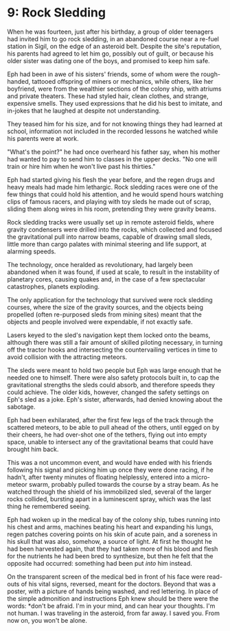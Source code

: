# 9: Rock Sledding

When he was fourteen, just after his birthday, a group of older teenagers had invited him to go rock sledding, in an abandoned course near a re-fuel station in Sigil, on the edge of an asteroid belt. Despite the site's reputation, his parents had agreed to let him go, possibly out of guilt, or because his older sister was dating one of the boys, and promised to keep him safe.

Eph had been in awe of his sisters' friends, some of whom were the rough-handed, tattooed offspring of miners or mechanics, while others, like her boyfriend, were from the wealthier sections of the colony ship, with atriums and private theaters. These had styled hair, clean clothes, and strange, expensive smells. They used expressions that he did his best to imitate, and in-jokes that he laughed at despite not understanding.

They teased him for his size, and for not knowing things they had learned at school, information not included in the recorded lessons he watched while his parents were at work. 

"What's the point?" he had once overheard his father say, when his mother had wanted to pay to send him to classes in the upper decks. "No one will train or hire him when he won't live past his thirties."

Eph had started giving his flesh the year before, and the regen drugs and heavy meals had made him lethargic. Rock sledding races were one of the few things that could hold his attention, and he would spend hours watching clips of famous racers, and playing with toy sleds he made out of scrap, sliding them along wires in his room, pretending they were gravity beams.

Rock sledding tracks were usually set up in remote asteroid fields, where gravity condensers were drilled into the rocks, which collected and focused the gravitational pull into narrow beams, capable of drawing small sleds, little more than cargo palates with minimal steering and life support, at alarming speeds. 

The technology, once heralded as revolutionary, had largely been abandoned when it was found, if used at scale, to result in the instability of planetary cores, causing quakes and, in the case of a few spectacular catastrophes, planets exploding.

The only application for the technology that survived were rock sledding courses, where the size of the gravity sources, and the objects being propelled (often re-purposed sleds from mining sites) meant that the objects and people involved were expendable, if not exactly safe.

Lasers keyed to the sled's navigation kept them locked onto the beams, although there was still a fair amount of skilled piloting necessary, in turning off the tractor hooks and intersecting the countervailing vertices in time to avoid collision with the attracting meteors.

The sleds were meant to hold two people but Eph was large enough that he needed one to himself. There were also safety protocols built in, to cap the gravitational strengths the sleds could absorb, and therefore speeds they could achieve. The older kids, however, changed the safety settings on Eph's sled as a joke. Eph's sister, afterwards, had denied knowing about the sabotage.

Eph had been exhilarated, after the first few legs of the track through the scattered meteors, to be able to pull ahead of the others, until egged on by their cheers, he had over-shot one of the tethers, flying out into empty space, unable to intersect any of the gravitational beams that could have brought him back.

This was a not uncommon event, and would have ended with his friends following his signal and picking him up once they were done racing, if he hadn't, after twenty minutes of floating helplessly, entered into a micro-meteor swarm, probably pulled towards the course by a stray beam. As he watched through the shield of his immobilized sled, several of the larger rocks collided, bursting apart in a luminescent spray, which was the last thing he remembered seeing.

Eph had woken up in the medical bay of the colony ship, tubes running into his chest and arms, machines beating his heart and expanding his lungs, regen patches covering points on his skin of acute pain, and a soreness in his skull that was also, somehow, a source of light. At first he thought he had been harvested again, that they had taken more of his blood and flesh for the nutrients he had been bred to synthesize, but then he felt that the opposite had occurred: something had been put *into* him instead.

On the transparent screen of the medical bed in front of his face were read-outs of his vital signs, reversed, meant for the doctors. Beyond that was a poster, with a picture of hands being washed, and red lettering. In place of the simple admonition and instructions Eph knew should be there were the words: *don't be afraid. I'm in your mind, and can hear your thoughts. I'm not human. I was traveling in the asteroid, from far away. I saved you. From now on, you won't be alone.   